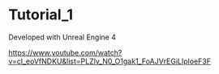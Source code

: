 # Tutorial_1

Developed with Unreal Engine 4

https://www.youtube.com/watch?v=cl_eoVfNDKU&list=PLZlv_N0_O1gak1_FoAJVrEGiLIploeF3F
